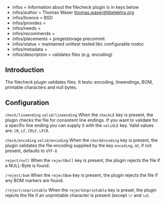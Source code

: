 - infos = Information about the filecheck plugin is in keys below
- infos/author = Thomas Waser <thomas.waser@libelektra.org>
- infos/licence = BSD
- infos/provides =
- infos/needs =
- infos/recommends =
- infos/placements = pregetstorage precommit
- infos/status = maintained unittest tested libc configurable nodoc
- infos/metadata =
- infos/description = validates files (e.g. encoding)

## Introduction

The filecheck plugin validates files. It tests: encoding, lineendings, BOM, printable characters and null bytes.

## Configuration

`check/lineending`
`valid/lineending`
When the `checkLE` key is present, the plugin checks the file for consistent line endings. If you want to validate for a specific line ending you can supply it with the `validLE` key. Valid values are: `CR`, `LF`, `CRLF`, `LFCR`.

`check/encoding`
`valid/encoding`
When the `checkEncoding` key is present, the plugin validates the file encoding supplied by the key `encoding`, or, if not present, defaults to `UTF-8`

`reject/null`
When the `rejectNull` key is present, the plugin rejects the file if a NULL-Byte is found. 

`/reject/bom`
When the `rejectBom` key is present, the plugin rejects the file if any BOM markers are found.

`/reject/unprintable`
When the `rejectUnprintable` key is preset, the plugin rejects the file if an unprintable character is present (except `\r` and `\n`).

